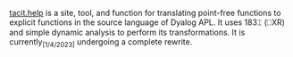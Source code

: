 <section>

[tacit.help](https://tacit.help) is a site, tool, and function for translating point-free functions to explicit functions in the source language of Dyalog APL. It uses 183⌶ (⎕XR) and simple dynamic analysis to perform its transformations. It is currently<sub>[1/4/2023]</sub> undergoing a complete rewrite.

</section>
